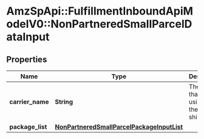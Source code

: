 # AmzSpApi::FulfillmentInboundApiModelV0::NonPartneredSmallParcelDataInput

## Properties
Name | Type | Description | Notes
------------ | ------------- | ------------- | -------------
**carrier_name** | **String** | The carrier that you are using for the inbound shipment. | 
**package_list** | [**NonPartneredSmallParcelPackageInputList**](NonPartneredSmallParcelPackageInputList.md) |  | 

